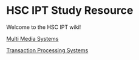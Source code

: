 # HSC IPT Study Resource
Welcome to the HSC IPT wiki!

[Multi Media Systems](https://github.com/OscarKusnierz/IPT_Task3/wiki/Multi-Media-Systems)

[Transaction Processing Systems](https://github.com/OscarKusnierz/IPT_Task3/wiki/Transaction-Processing-Systems)
